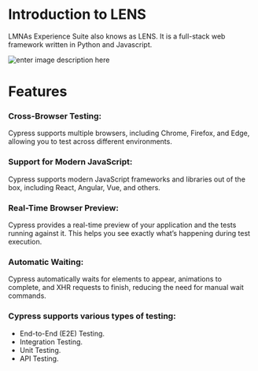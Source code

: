 #  **Introduction to LENS**  
  
LMNAs Experience Suite also knows as LENS. It is a full-stack web framework written in Python and Javascript.

![enter image description here](https://miro.medium.com/v2/resize:fit:785/1*uBf3SgcGi-I6Sml9aG10kw.png)  
  

#  **Features**  
  

### Cross-Browser Testing:  
  

Cypress supports multiple browsers, including Chrome, Firefox, and Edge, allowing you to test across different environments.  
  

### Support for Modern JavaScript:  
  

Cypress supports modern JavaScript frameworks and libraries out of the box, including React, Angular, Vue, and others.  
  

### Real-Time Browser Preview:  
  

Cypress provides a real-time preview of your application and the tests running against it. This helps you see exactly what’s happening during test execution.  
  

### Automatic Waiting:  
  

Cypress automatically waits for elements to appear, animations to   
complete, and XHR requests to finish, reducing the need for manual wait commands.  
  
### Cypress supports various types of testing:  

-   End-to-End (E2E) Testing.  
-   Integration Testing.  
-   Unit Testing.  
-   API Testing.  
<!--stackedit_data:
eyJoaXN0b3J5IjpbLTc5ODI4OTc0MSw1OTUyMzE4NzksMjExNz
A4NjQzLDEzMjExNzM5NzBdfQ==
-->